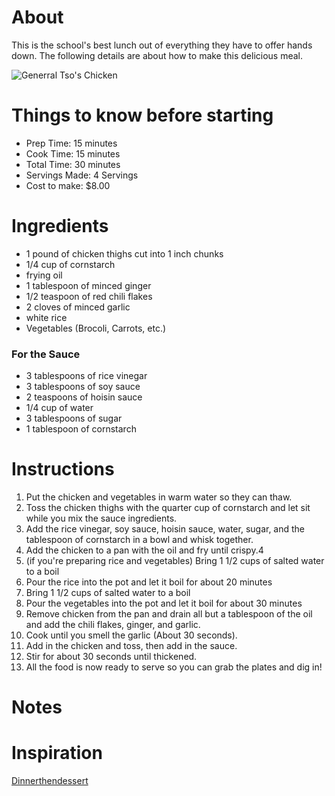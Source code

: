 # About
This is the school's best lunch out of everything they have to offer hands down. The following details are about how to make this delicious meal.

![Generral Tso's Chicken](https://hips.hearstapps.com/del.h-cdn.co/assets/16/15/1460722691-delish-general-tso.jpg?crop=1.00xw:0.669xh;0,0.271xh&resize=480:*)
# Things to know before starting
* Prep Time: 15 minutes
* Cook Time: 15 minutes
* Total Time: 30 minutes
* Servings Made: 4 Servings
* Cost to make: $8.00
# Ingredients
* 1 pound of chicken thighs cut into 1 inch chunks
* 1/4 cup of cornstarch
* frying oil
* 1 tablespoon of minced ginger
* 1/2 teaspoon of red chili flakes
* 2 cloves of minced garlic
* white rice
* Vegetables (Brocoli, Carrots, etc.)
### For the Sauce
* 3 tablespoons of rice vinegar
* 3 tablespoons of soy sauce
* 2 teaspoons of hoisin sauce
* 1/4 cup of water
* 3 tablespoons of sugar
* 1 tablespoon of cornstarch
# Instructions
1. Put the chicken and vegetables in warm water so they can thaw.
2. Toss the chicken thighs with the quarter cup of cornstarch and let sit while you mix the sauce ingredients.
3. Add the rice vinegar, soy sauce, hoisin sauce, water, sugar, and the tablespoon of cornstarch in a bowl and whisk together.
4. Add the chicken to a pan with the oil and fry until crispy.4
5. (if you're preparing rice and vegetables) Bring 1 1/2 cups of salted water to a boil
6. Pour the rice into the pot and let it boil for about 20 minutes
7. Bring 1 1/2 cups of salted water to a boil
8. Pour the vegetables into the pot and let it boil for about 30 minutes
9. Remove chicken from the pan and drain all but a tablespoon of the oil and add the chili flakes, ginger, and garlic. 
10. Cook until you smell the garlic (About 30 seconds).
11. Add in the chicken and toss, then add in the sauce.
12. Stir for about 30 seconds until thickened.
13. All the food is now ready to serve so you can grab the plates and dig in!
# Notes

# Inspiration
[Dinnerthendessert](https://dinnerthendessert.com/general-tsos-chicken/)



